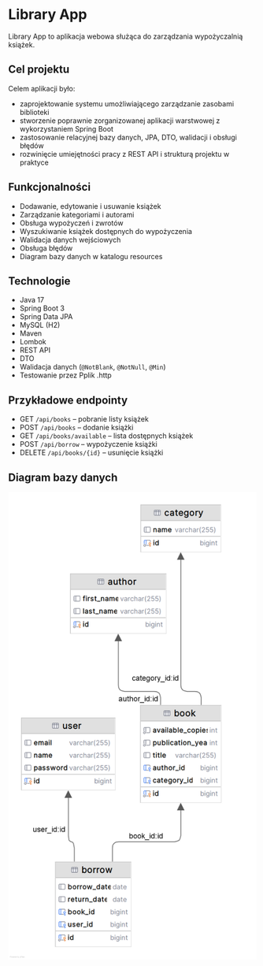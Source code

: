 # Library App

Library App to aplikacja webowa służąca do zarządzania wypożyczalnią książek. 


## Cel projektu

Celem aplikacji było:
- zaprojektowanie systemu umożliwiającego zarządzanie zasobami biblioteki
- stworzenie poprawnie zorganizowanej aplikacji warstwowej z wykorzystaniem Spring Boot
- zastosowanie relacyjnej bazy danych, JPA, DTO, walidacji i obsługi błędów
- rozwinięcie umiejętności pracy z REST API i strukturą projektu w praktyce

## Funkcjonalności

- Dodawanie, edytowanie i usuwanie książek
- Zarządzanie kategoriami i autorami
- Obsługa wypożyczeń i zwrotów
- Wyszukiwanie książek dostępnych do wypożyczenia
- Walidacja danych wejściowych
- Obsługa błędów
- Diagram bazy danych w katalogu resources

## Technologie

- Java 17
- Spring Boot 3
- Spring Data JPA
- MySQL (H2)
- Maven
- Lombok
- REST API
- DTO
- Walidacja danych (`@NotBlank`, `@NotNull`, `@Min`)
- Testowanie przez Pplik .http

## Przykładowe endpointy

- GET `/api/books` – pobranie listy książek
- POST `/api/books` – dodanie książki
- GET `/api/books/available` – lista dostępnych książek
- POST `/api/borrow` – wypożyczenie książki
- DELETE `/api/books/{id}` – usunięcie książki

## Diagram bazy danych

![Diagram bazy danych](database-diagram.png)

